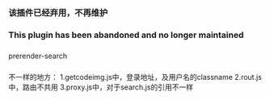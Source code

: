 ### 该插件已经弃用，不再维护

### This plugin has been abandoned and no longer maintained

###
prerender-search

###
不一样的地方：
1.getcodeimg.js中，登录地址，及用户名的classname
2.rout.js中，路由不共用
3.proxy.js中，对于search.js的引用不一样